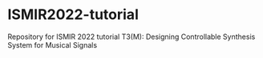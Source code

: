 # ISMIR2022-tutorial
Repository for ISMIR 2022 tutorial T3(M): Designing Controllable Synthesis System for Musical Signals
